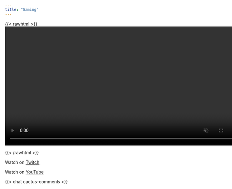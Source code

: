 ```yaml
---
title: "Gaming"
---
```


{{< rawhtml >}}
<video controls autoplay muted></video>
<script
  src="https://cdnjs.cloudflare.com/ajax/libs/webrtc-adapter/8.1.2/adapter.min.js"
  integrity="sha512-l40eBFtXx+ve5RryIELC3y6/OM6Nu89mLGQd7fg1C93tN6XrkC3supb+/YiD/Y+B8P37kdJjtG1MT1kOO2VzxA=="
  crossorigin="anonymous"
  referrerpolicy="no-referrer"
></script>
<script type="module" src="/js/webrtc.js"></script>
<style>
video {
  width: 1000px;
  max-width: 80vw;
}
html {
  background: url(https://codebam.tv/background.png) repeat;
}
</style>
{{< /rawhtml >}}

Watch on [Twitch](https://www.twitch.tv/codebam)

Watch on [YouTube](https://www.youtube.com/@codebam)

{{< chat cactus-comments >}}
